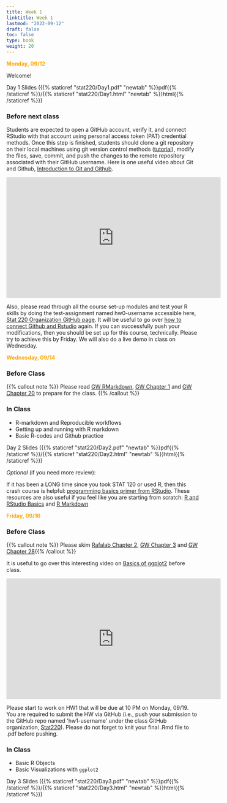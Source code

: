 ```yaml
---
title: Week 1 
linktitle: Week 1
lastmod: "2022-09-12"
draft: false  
toc: false  
type: book  
weight: 20
---
```


<span style="color:orange">**Monday, 09/12**</span>


Welcome!

Day 1 Slides ({{% staticref "stat220/Day1.pdf" "newtab" %}}pdf{{% /staticref %}}/{{% staticref "stat220/Day1.html" "newtab" %}}html{{% /staticref %}})

### Before next class

Students are expected to open a GitHub account, verify it, and connect RStudio with that account using personal access token (PAT) credential methods. Once this step is finished, students should clone a git repository on their local machines using git version control methods ([tutorial](https://deepbas.io/courses/stat220/github-in-stat-220/#creating-an-individual-assignment-repo-and-project)), modify the files, save, commit, and push the changes to the remote repository associated with their GitHub username. Here is one useful video about Git and Github, [Introduction to Git and Github](https://www.youtube.com/watch?v=BCQHnlnPusY).

<iframe width="560" height="315" src="https://www.youtube.com/embed/BCQHnlnPusY" title="YouTube video player" frameborder="0" allow="accelerometer; autoplay; clipboard-write; encrypted-media; gyroscope; picture-in-picture" allowfullscreen></iframe>

Also, please read through all the course set-up modules and test your R skills by doing the test-assignment named hw0-username accessible here, [Stat 220 Organization GitHub page](https://github.com/DataScienceFall22/). It will be useful to go over [how to connect Github and Rstudio](https://deepbas.io/courses/stat220/github-in-stat-220/#individual-assignments) again. If you can successfully push your modifications, then you should be set up for this course, technically. Please try to achieve this by Friday. We will also do a live demo in class on Wednesday.


<span style="color:orange">**Wednesday, 09/14**</span>

### Before Class

{{% callout note %}}
Please read [GW RMarkdown](https://r4ds.had.co.nz/r-markdown.html#r-markdown), [GW Chapter 1](https://r4ds.had.co.nz/introduction.html) and [GW Chapter 20](https://r4ds.had.co.nz/vectors.html) to prepare for the class.
{{% /callout %}}

### In Class

- R-markdown and Reproducible workflows
- Getting up and running with R markdown
- Basic R-codes and Github practice

Day 2 Slides ({{% staticref "stat220/Day2.pdf" "newtab" %}}pdf{{% /staticref %}}/{{% staticref "stat220/Day2.html" "newtab" %}}html{{% /staticref %}})

_Optional_ (if you need more review):

If it has been a LONG time since you took STAT 120 or used R, then this crash course is helpful: [programming basics primer from RStudio](https://rstudio.cloud/learn/primers/1.2). These resources are also useful if you feel like you are starting from scratch: [R and RStudio Basics](https://ismayc.github.io/rbasics-book/3-rstudiobasics.html) and [R Markdown](https://ismayc.github.io/rbasics-book/4-rmarkdown.html)


<span style="color:orange">**Friday, 09/16**</span>


### Before Class

{{% callout note %}}
Please skim [Rafalab Chapter 2](https://rafalab.github.io/dsbook/r-basics.html),  [GW Chapter 3](https://r4ds.had.co.nz/data-visualisation.html#introduction-1) and [GW Chapter 28](https://r4ds.had.co.nz/graphics-for-communication.html){{% /callout %}}

It is useful to go over this interesting video on [Basics of ggplot2](https://www.youtube.com/watch?v=FdVy57oGJuc) before class.

<iframe width="560" height="315" src="https://www.youtube.com/embed/FdVy57oGJuc?start=43" title="YouTube video player" frameborder="0" allow="accelerometer; autoplay; clipboard-write; encrypted-media; gyroscope; picture-in-picture" allowfullscreen></iframe>

Please start to work on HW1 that will be due at 10 PM on Monday, 09/19. You are required to submit the HW via GitHub (i.e., push your submission to the GitHub repo named 'hw1-username' under the class GitHub organization, [Stat220](https://github.com/orgs/stat220/)). Please do not forget to knit your final .Rmd file to .pdf before pushing.


### In Class

- Basic R Objects
- Basic Visualizations with `ggplot2`

Day 3 Slides ({{% staticref "stat220/Day3.pdf" "newtab" %}}pdf{{% /staticref %}}/{{% staticref "stat220/Day3.html" "newtab" %}}html{{% /staticref %}})